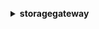 **<details ><summary style="color:none;">storagegateway</summary><blockquote>**

- **<details><summary style="color:none;"><b><u>activate-gateway</b></u></summary><blockquote>**

  * **<p style="color:none;">--activation-key</p>**
  * **<p style="color:none;">--gateway-name</p>**
  * **<p style="color:none;">--gateway-timezone</p>**
  * **<p style="color:none;">--gateway-region</p>**
  * **<p style="color:none;">--gateway-type</p>**
  * **<p style="color:none;">--tape-drive-type</p>**
  * **<p style="color:none;">--medium-changer-type</p>**
  * **<p style="color:none;">--tags</p>**
  * **<p style="color:none;">--cli-input-json</p>**
  * **<p style="color:none;">--cli-input-yaml</p>**
  * **<p style="color:none;">--generate-cli-skeleton</p>**

  </br>

  <p style="color:red;">Description</p>

  </br>

  ## **Examples**

  ```bash

  ```
  ```json

  ```

  </br>

- **<details><summary style="color:none;"><b><u>add-cache</b></u></summary><blockquote>**

  * **<p style="color:none;">--gateway-arn</p>**
  * **<p style="color:none;">--disk-ids</p>**
  * **<p style="color:none;">--cli-input-json</p>**
  * **<p style="color:none;">--cli-input-yaml</p>**
  * **<p style="color:none;">--generate-cli-skeleton</p>**

  </br>

  <p style="color:red;">Description</p>

  </br>

  ## **Examples**

  ```bash

  ```
  ```json

  ```

  </br>

- **<details><summary style="color:none;"><b><u>add-tags-to-resource</b></u></summary><blockquote>**

  * **<p style="color:none;">--resource-arn</p>**
  * **<p style="color:none;">--tags</p>**
  * **<p style="color:none;">--cli-input-json</p>**
  * **<p style="color:none;">--cli-input-yaml</p>**
  * **<p style="color:none;">--generate-cli-skeleton</p>**

  </br>

  <p style="color:red;">Description</p>

  </br>

  ## **Examples**

  ```bash

  ```
  ```json

  ```

  </br>

- **<details><summary style="color:none;"><b><u>add-upload-buffer</b></u></summary><blockquote>**

  * **<p style="color:none;">--gateway-arn</p>**
  * **<p style="color:none;">--disk-ids</p>**
  * **<p style="color:none;">--cli-input-json</p>**
  * **<p style="color:none;">--cli-input-yaml</p>**
  * **<p style="color:none;">--generate-cli-skeleton</p>**

  </br>

  <p style="color:red;">Description</p>

  </br>

  ## **Examples**

  ```bash

  ```
  ```json

  ```

  </br>

- **<details><summary style="color:none;"><b><u>add-working-storage</b></u></summary><blockquote>**

  * **<p style="color:none;">--gateway-arn</p>**
  * **<p style="color:none;">--disk-ids</p>**
  * **<p style="color:none;">--cli-input-json</p>**
  * **<p style="color:none;">--cli-input-yaml</p>**
  * **<p style="color:none;">--generate-cli-skeleton</p>**

  </br>

  <p style="color:red;">Description</p>

  </br>

  ## **Examples**

  ```bash

  ```
  ```json

  ```

  </br>

- **<details><summary style="color:none;"><b><u>assign-tape-pool</b></u></summary><blockquote>**

  * **<p style="color:none;">--tape-arn</p>**
  * **<p style="color:none;">--pool-id</p>**
  * **<p style="color:none;">--bypass-governance-retention</p>**
  * **<p style="color:none;">--no-bypass-governance-retention</p>**
  * **<p style="color:none;">--cli-input-json</p>**
  * **<p style="color:none;">--cli-input-yaml</p>**
  * **<p style="color:none;">--generate-cli-skeleton</p>**

  </br>

  <p style="color:red;">Description</p>

  </br>

  ## **Examples**

  ```bash

  ```
  ```json

  ```

  </br>

- **<details><summary style="color:none;"><b><u>associate-file-system</b></u></summary><blockquote>**

  * **<p style="color:none;">--user-name</p>**
  * **<p style="color:none;">--password</p>**
  * **<p style="color:none;">--client-token</p>**
  * **<p style="color:none;">--gateway-arn</p>**
  * **<p style="color:none;">--location-arn</p>**
  * **<p style="color:none;">--tags</p>**
  * **<p style="color:none;">--audit-destination-arn</p>**
  * **<p style="color:none;">--cache-attributes</p>**
  * **<p style="color:none;">--endpoint-network-configuration</p>**
  * **<p style="color:none;">--cli-input-json</p>**
  * **<p style="color:none;">--cli-input-yaml</p>**
  * **<p style="color:none;">--generate-cli-skeleton</p>**

  </br>

  <p style="color:red;">Description</p>

  </br>

  ## **Examples**

  ```bash

  ```
  ```json

  ```

  </br>

- **<details><summary style="color:none;"><b><u>attach-volume</b></u></summary><blockquote>**

  * **<p style="color:none;">--gateway-arn</p>**
  * **<p style="color:none;">--target-name</p>**
  * **<p style="color:none;">--volume-arn</p>**
  * **<p style="color:none;">--network-interface-id</p>**
  * **<p style="color:none;">--disk-id</p>**
  * **<p style="color:none;">--cli-input-json</p>**
  * **<p style="color:none;">--cli-input-yaml</p>**
  * **<p style="color:none;">--generate-cli-skeleton</p>**

  </br>

  <p style="color:red;">Description</p>

  </br>

  ## **Examples**

  ```bash

  ```
  ```json

  ```

  </br>

- **<details><summary style="color:none;"><b><u>cancel-archival</b></u></summary><blockquote>**

  * **<p style="color:none;">--gateway-arn</p>**
  * **<p style="color:none;">--tape-arn</p>**
  * **<p style="color:none;">--cli-input-json</p>**
  * **<p style="color:none;">--cli-input-yaml</p>**
  * **<p style="color:none;">--generate-cli-skeleton</p>**

  </br>

  <p style="color:red;">Description</p>

  </br>

  ## **Examples**

  ```bash

  ```
  ```json

  ```

  </br>

- **<details><summary style="color:none;"><b><u>cancel-retrieval</b></u></summary><blockquote>**

  * **<p style="color:none;">--gateway-arn</p>**
  * **<p style="color:none;">--tape-arn</p>**
  * **<p style="color:none;">--cli-input-json</p>**
  * **<p style="color:none;">--cli-input-yaml</p>**
  * **<p style="color:none;">--generate-cli-skeleton</p>**

  </br>

  <p style="color:red;">Description</p>

  </br>

  ## **Examples**

  ```bash

  ```
  ```json

  ```

  </br>

- **<details><summary style="color:none;"><b><u>create-cached-iscsi-volume</b></u></summary><blockquote>**

  * **<p style="color:none;">--gateway-arn</p>**
  * **<p style="color:none;">--volume-size-in-bytes</p>**
  * **<p style="color:none;">--snapshot-id</p>**
  * **<p style="color:none;">--target-name</p>**
  * **<p style="color:none;">--source-volume-arn</p>**
  * **<p style="color:none;">--network-interface-id</p>**
  * **<p style="color:none;">--client-token</p>**
  * **<p style="color:none;">--kms-encrypted</p>**
  * **<p style="color:none;">--no-kms-encrypted</p>**
  * **<p style="color:none;">--kms-key</p>**
  * **<p style="color:none;">--tags</p>**
  * **<p style="color:none;">--cli-input-json</p>**
  * **<p style="color:none;">--cli-input-yaml</p>**
  * **<p style="color:none;">--generate-cli-skeleton</p>**

  </br>

  <p style="color:red;">Description</p>

  </br>

  ## **Examples**

  ```bash

  ```
  ```json

  ```

  </br>

- **<details><summary style="color:none;"><b><u>create-nfs-file-share</b></u></summary><blockquote>**

  * **<p style="color:none;">--client-token</p>**
  * **<p style="color:none;">--nfs-file-share-defaults</p>**
  * **<p style="color:none;">--gateway-arn</p>**
  * **<p style="color:none;">--kms-encrypted</p>**
  * **<p style="color:none;">--no-kms-encrypted</p>**
  * **<p style="color:none;">--kms-key</p>**
  * **<p style="color:none;">--role</p>**
  * **<p style="color:none;">--location-arn</p>**
  * **<p style="color:none;">--default-storage-class</p>**
  * **<p style="color:none;">--object-acl</p>**
  * **<p style="color:none;">--client-list</p>**
  * **<p style="color:none;">--squash</p>**
  * **<p style="color:none;">--read-only</p>**
  * **<p style="color:none;">--no-read-only</p>**
  * **<p style="color:none;">--guess-mime-type-enabled</p>**
  * **<p style="color:none;">--no-guess-mime-type-enabled</p>**
  * **<p style="color:none;">--requester-pays</p>**
  * **<p style="color:none;">--no-requester-pays</p>**
  * **<p style="color:none;">--tags</p>**
  * **<p style="color:none;">--file-share-name</p>**
  * **<p style="color:none;">--cache-attributes</p>**
  * **<p style="color:none;">--notification-policy</p>**
  * **<p style="color:none;">--vpc-endpoint-dns-name</p>**
  * **<p style="color:none;">--bucket-region</p>**
  * **<p style="color:none;">--cli-input-json</p>**
  * **<p style="color:none;">--cli-input-yaml</p>**
  * **<p style="color:none;">--generate-cli-skeleton</p>**

  </br>

  <p style="color:red;">Description</p>

  </br>

  ## **Examples**

  ```bash

  ```
  ```json

  ```

  </br>

- **<details><summary style="color:none;"><b><u>create-smb-file-share</b></u></summary><blockquote>**

  * **<p style="color:none;">--client-token</p>**
  * **<p style="color:none;">--gateway-arn</p>**
  * **<p style="color:none;">--kms-encrypted</p>**
  * **<p style="color:none;">--no-kms-encrypted</p>**
  * **<p style="color:none;">--kms-key</p>**
  * **<p style="color:none;">--role</p>**
  * **<p style="color:none;">--location-arn</p>**
  * **<p style="color:none;">--default-storage-class</p>**
  * **<p style="color:none;">--object-acl</p>**
  * **<p style="color:none;">--read-only</p>**
  * **<p style="color:none;">--no-read-only</p>**
  * **<p style="color:none;">--guess-mime-type-enabled</p>**
  * **<p style="color:none;">--no-guess-mime-type-enabled</p>**
  * **<p style="color:none;">--requester-pays</p>**
  * **<p style="color:none;">--no-requester-pays</p>**
  * **<p style="color:none;">--smbacl-enabled</p>**
  * **<p style="color:none;">--no-smbacl-enabled</p>**
  * **<p style="color:none;">--access-based-enumeration</p>**
  * **<p style="color:none;">--no-access-based-enumeration</p>**
  * **<p style="color:none;">--admin-user-list</p>**
  * **<p style="color:none;">--valid-user-list</p>**
  * **<p style="color:none;">--invalid-user-list</p>**
  * **<p style="color:none;">--audit-destination-arn</p>**
  * **<p style="color:none;">--authentication</p>**
  * **<p style="color:none;">--case-sensitivity</p>**
  * **<p style="color:none;">--tags</p>**
  * **<p style="color:none;">--file-share-name</p>**
  * **<p style="color:none;">--cache-attributes</p>**
  * **<p style="color:none;">--notification-policy</p>**
  * **<p style="color:none;">--vpc-endpoint-dns-name</p>**
  * **<p style="color:none;">--bucket-region</p>**
  * **<p style="color:none;">--oplocks-enabled</p>**
  * **<p style="color:none;">--no-oplocks-enabled</p>**
  * **<p style="color:none;">--cli-input-json</p>**
  * **<p style="color:none;">--cli-input-yaml</p>**
  * **<p style="color:none;">--generate-cli-skeleton</p>**

  </br>

  <p style="color:red;">Description</p>

  </br>

  ## **Examples**

  ```bash

  ```
  ```json

  ```

  </br>

- **<details><summary style="color:none;"><b><u>create-snapshot</b></u></summary><blockquote>**

  * **<p style="color:none;">--volume-arn</p>**
  * **<p style="color:none;">--snapshot-description</p>**
  * **<p style="color:none;">--tags</p>**
  * **<p style="color:none;">--cli-input-json</p>**
  * **<p style="color:none;">--cli-input-yaml</p>**
  * **<p style="color:none;">--generate-cli-skeleton</p>**

  </br>

  <p style="color:red;">Description</p>

  </br>

  ## **Examples**

  ```bash

  ```
  ```json

  ```

  </br>

- **<details><summary style="color:none;"><b><u>create-snapshot-from-volume-recovery-point</b></u></summary><blockquote>**

  * **<p style="color:none;">--volume-arn</p>**
  * **<p style="color:none;">--snapshot-description</p>**
  * **<p style="color:none;">--tags</p>**
  * **<p style="color:none;">--cli-input-json</p>**
  * **<p style="color:none;">--cli-input-yaml</p>**
  * **<p style="color:none;">--generate-cli-skeleton</p>**

  </br>

  <p style="color:red;">Description</p>

  </br>

  ## **Examples**

  ```bash

  ```
  ```json

  ```

  </br>

- **<details><summary style="color:none;"><b><u>create-stored-iscsi-volume</b></u></summary><blockquote>**

  * **<p style="color:none;">--gateway-arn</p>**
  * **<p style="color:none;">--disk-id</p>**
  * **<p style="color:none;">--snapshot-id</p>**
  * **<p style="color:none;">--preserve-existing-data</p>**
  * **<p style="color:none;">--no-preserve-existing-data</p>**
  * **<p style="color:none;">--target-name</p>**
  * **<p style="color:none;">--network-interface-id</p>**
  * **<p style="color:none;">--kms-encrypted</p>**
  * **<p style="color:none;">--no-kms-encrypted</p>**
  * **<p style="color:none;">--kms-key</p>**
  * **<p style="color:none;">--tags</p>**
  * **<p style="color:none;">--cli-input-json</p>**
  * **<p style="color:none;">--cli-input-yaml</p>**
  * **<p style="color:none;">--generate-cli-skeleton</p>**

  </br>

  <p style="color:red;">Description</p>

  </br>

  ## **Examples**

  ```bash

  ```
  ```json

  ```

  </br>

- **<details><summary style="color:none;"><b><u>create-tape-pool</b></u></summary><blockquote>**

  * **<p style="color:none;">--pool-name</p>**
  * **<p style="color:none;">--storage-class</p>**
  * **<p style="color:none;">--retention-lock-type</p>**
  * **<p style="color:none;">--retention-lock-time-in-days</p>**
  * **<p style="color:none;">--tags</p>**
  * **<p style="color:none;">--cli-input-json</p>**
  * **<p style="color:none;">--cli-input-yaml</p>**
  * **<p style="color:none;">--generate-cli-skeleton</p>**

  </br>

  <p style="color:red;">Description</p>

  </br>

  ## **Examples**

  ```bash

  ```
  ```json

  ```

  </br>

- **<details><summary style="color:none;"><b><u>create-tapes</b></u></summary><blockquote>**

  * **<p style="color:none;">--gateway-arn</p>**
  * **<p style="color:none;">--tape-size-in-bytes</p>**
  * **<p style="color:none;">--client-token</p>**
  * **<p style="color:none;">--num-tapes-to-create</p>**
  * **<p style="color:none;">--tape-barcode-prefix</p>**
  * **<p style="color:none;">--kms-encrypted</p>**
  * **<p style="color:none;">--no-kms-encrypted</p>**
  * **<p style="color:none;">--kms-key</p>**
  * **<p style="color:none;">--pool-id</p>**
  * **<p style="color:none;">--worm</p>**
  * **<p style="color:none;">--no-worm</p>**
  * **<p style="color:none;">--tags</p>**
  * **<p style="color:none;">--cli-input-json</p>**
  * **<p style="color:none;">--cli-input-yaml</p>**
  * **<p style="color:none;">--generate-cli-skeleton</p>**

  </br>

  <p style="color:red;">Description</p>

  </br>

  ## **Examples**

  ```bash

  ```
  ```json

  ```

  </br>

- **<details><summary style="color:none;"><b><u>create-tape-with-barcode</b></u></summary><blockquote>**

  * **<p style="color:none;">--gateway-arn</p>**
  * **<p style="color:none;">--tape-size-in-bytes</p>**
  * **<p style="color:none;">--tape-barcode</p>**
  * **<p style="color:none;">--kms-encrypted</p>**
  * **<p style="color:none;">--no-kms-encrypted</p>**
  * **<p style="color:none;">--kms-key</p>**
  * **<p style="color:none;">--pool-id</p>**
  * **<p style="color:none;">--worm</p>**
  * **<p style="color:none;">--no-worm</p>**
  * **<p style="color:none;">--tags</p>**
  * **<p style="color:none;">--cli-input-json</p>**
  * **<p style="color:none;">--cli-input-yaml</p>**
  * **<p style="color:none;">--generate-cli-skeleton</p>**

  </br>

  <p style="color:red;">Description</p>

  </br>

  ## **Examples**

  ```bash

  ```
  ```json

  ```

  </br>

- **<details><summary style="color:none;"><b><u>delete-automatic-tape-creation-policy</b></u></summary><blockquote>**

  * **<p style="color:none;">--gateway-arn</p>**
  * **<p style="color:none;">--cli-input-json</p>**
  * **<p style="color:none;">--cli-input-yaml</p>**
  * **<p style="color:none;">--generate-cli-skeleton</p>**

  </br>

  <p style="color:red;">Description</p>

  </br>

  ## **Examples**

  ```bash

  ```
  ```json

  ```

  </br>

- **<details><summary style="color:none;"><b><u>delete-bandwidth-rate-limit</b></u></summary><blockquote>**

  * **<p style="color:none;">--gateway-arn</p>**
  * **<p style="color:none;">--bandwidth-type</p>**
  * **<p style="color:none;">--cli-input-json</p>**
  * **<p style="color:none;">--cli-input-yaml</p>**
  * **<p style="color:none;">--generate-cli-skeleton</p>**

  </br>

  <p style="color:red;">Description</p>

  </br>

  ## **Examples**

  ```bash

  ```
  ```json

  ```

  </br>

- **<details><summary style="color:none;"><b><u>delete-chap-credentials</b></u></summary><blockquote>**

  * **<p style="color:none;">--target-arn</p>**
  * **<p style="color:none;">--initiator-name</p>**
  * **<p style="color:none;">--cli-input-json</p>**
  * **<p style="color:none;">--cli-input-yaml</p>**
  * **<p style="color:none;">--generate-cli-skeleton</p>**

  </br>

  <p style="color:red;">Description</p>

  </br>

  ## **Examples**

  ```bash

  ```
  ```json

  ```

  </br>

- **<details><summary style="color:none;"><b><u>delete-file-share</b></u></summary><blockquote>**

  * **<p style="color:none;">--file-share-arn</p>**
  * **<p style="color:none;">--force-delete</p>**
  * **<p style="color:none;">--no-force-delete</p>**
  * **<p style="color:none;">--cli-input-json</p>**
  * **<p style="color:none;">--cli-input-yaml</p>**
  * **<p style="color:none;">--generate-cli-skeleton</p>**

  </br>

  <p style="color:red;">Description</p>

  </br>

  ## **Examples**

  ```bash

  ```
  ```json

  ```

  </br>

- **<details><summary style="color:none;"><b><u>delete-gateway</b></u></summary><blockquote>**

  * **<p style="color:none;">--gateway-arn</p>**
  * **<p style="color:none;">--cli-input-json</p>**
  * **<p style="color:none;">--cli-input-yaml</p>**
  * **<p style="color:none;">--generate-cli-skeleton</p>**

  </br>

  <p style="color:red;">Description</p>

  </br>

  ## **Examples**

  ```bash

  ```
  ```json

  ```

  </br>

- **<details><summary style="color:none;"><b><u>delete-snapshot-schedule</b></u></summary><blockquote>**

  * **<p style="color:none;">--volume-arn</p>**
  * **<p style="color:none;">--cli-input-json</p>**
  * **<p style="color:none;">--cli-input-yaml</p>**
  * **<p style="color:none;">--generate-cli-skeleton</p>**

  </br>

  <p style="color:red;">Description</p>

  </br>

  ## **Examples**

  ```bash

  ```
  ```json

  ```

  </br>

- **<details><summary style="color:none;"><b><u>delete-tape</b></u></summary><blockquote>**

  * **<p style="color:none;">--gateway-arn</p>**
  * **<p style="color:none;">--tape-arn</p>**
  * **<p style="color:none;">--bypass-governance-retention</p>**
  * **<p style="color:none;">--no-bypass-governance-retention</p>**
  * **<p style="color:none;">--cli-input-json</p>**
  * **<p style="color:none;">--cli-input-yaml</p>**
  * **<p style="color:none;">--generate-cli-skeleton</p>**

  </br>

  <p style="color:red;">Description</p>

  </br>

  ## **Examples**

  ```bash

  ```
  ```json

  ```

  </br>

- **<details><summary style="color:none;"><b><u>delete-tape-archive</b></u></summary><blockquote>**

  * **<p style="color:none;">--tape-arn</p>**
  * **<p style="color:none;">--bypass-governance-retention</p>**
  * **<p style="color:none;">--no-bypass-governance-retention</p>**
  * **<p style="color:none;">--cli-input-json</p>**
  * **<p style="color:none;">--cli-input-yaml</p>**
  * **<p style="color:none;">--generate-cli-skeleton</p>**

  </br>

  <p style="color:red;">Description</p>

  </br>

  ## **Examples**

  ```bash

  ```
  ```json

  ```

  </br>

- **<details><summary style="color:none;"><b><u>delete-tape-pool</b></u></summary><blockquote>**

  * **<p style="color:none;">--pool-arn</p>**
  * **<p style="color:none;">--cli-input-json</p>**
  * **<p style="color:none;">--cli-input-yaml</p>**
  * **<p style="color:none;">--generate-cli-skeleton</p>**

  </br>

  <p style="color:red;">Description</p>

  </br>

  ## **Examples**

  ```bash

  ```
  ```json

  ```

  </br>

- **<details><summary style="color:none;"><b><u>delete-volume</b></u></summary><blockquote>**

  * **<p style="color:none;">--volume-arn</p>**
  * **<p style="color:none;">--cli-input-json</p>**
  * **<p style="color:none;">--cli-input-yaml</p>**
  * **<p style="color:none;">--generate-cli-skeleton</p>**

  </br>

  <p style="color:red;">Description</p>

  </br>

  ## **Examples**

  ```bash

  ```
  ```json

  ```

  </br>

- **<details><summary style="color:none;"><b><u>describe-availability-monitor-test</b></u></summary><blockquote>**

  * **<p style="color:none;">--gateway-arn</p>**
  * **<p style="color:none;">--cli-input-json</p>**
  * **<p style="color:none;">--cli-input-yaml</p>**
  * **<p style="color:none;">--generate-cli-skeleton</p>**

  </br>

  <p style="color:red;">Description</p>

  </br>

  ## **Examples**

  ```bash

  ```
  ```json

  ```

  </br>

- **<details><summary style="color:none;"><b><u>describe-bandwidth-rate-limit</b></u></summary><blockquote>**

  * **<p style="color:none;">--gateway-arn</p>**
  * **<p style="color:none;">--cli-input-json</p>**
  * **<p style="color:none;">--cli-input-yaml</p>**
  * **<p style="color:none;">--generate-cli-skeleton</p>**

  </br>

  <p style="color:red;">Description</p>

  </br>

  ## **Examples**

  ```bash

  ```
  ```json

  ```

  </br>

- **<details><summary style="color:none;"><b><u>describe-bandwidth-rate-limit-schedule</b></u></summary><blockquote>**

  * **<p style="color:none;">--gateway-arn</p>**
  * **<p style="color:none;">--cli-input-json</p>**
  * **<p style="color:none;">--cli-input-yaml</p>**
  * **<p style="color:none;">--generate-cli-skeleton</p>**

  </br>

  <p style="color:red;">Description</p>

  </br>

  ## **Examples**

  ```bash

  ```
  ```json

  ```

  </br>

- **<details><summary style="color:none;"><b><u>describe-cache</b></u></summary><blockquote>**

  * **<p style="color:none;">--gateway-arn</p>**
  * **<p style="color:none;">--cli-input-json</p>**
  * **<p style="color:none;">--cli-input-yaml</p>**
  * **<p style="color:none;">--generate-cli-skeleton</p>**

  </br>

  <p style="color:red;">Description</p>

  </br>

  ## **Examples**

  ```bash

  ```
  ```json

  ```

  </br>

- **<details><summary style="color:none;"><b><u>describe-cached-iscsi-volumes</b></u></summary><blockquote>**

  * **<p style="color:none;">--volume-arns</p>**
  * **<p style="color:none;">--cli-input-json</p>**
  * **<p style="color:none;">--cli-input-yaml</p>**
  * **<p style="color:none;">--generate-cli-skeleton</p>**

  </br>

  <p style="color:red;">Description</p>

  </br>

  ## **Examples**

  ```bash

  ```
  ```json

  ```

  </br>

- **<details><summary style="color:none;"><b><u>describe-chap-credentials</b></u></summary><blockquote>**

  * **<p style="color:none;">--target-arn</p>**
  * **<p style="color:none;">--cli-input-json</p>**
  * **<p style="color:none;">--cli-input-yaml</p>**
  * **<p style="color:none;">--generate-cli-skeleton</p>**

  </br>

  <p style="color:red;">Description</p>

  </br>

  ## **Examples**

  ```bash

  ```
  ```json

  ```

  </br>

- **<details><summary style="color:none;"><b><u>describe-file-system-associations</b></u></summary><blockquote>**

  * **<p style="color:none;">--file-system-association-arn-list</p>**
  * **<p style="color:none;">--cli-input-json</p>**
  * **<p style="color:none;">--cli-input-yaml</p>**
  * **<p style="color:none;">--generate-cli-skeleton</p>**

  </br>

  <p style="color:red;">Description</p>

  </br>

  ## **Examples**

  ```bash

  ```
  ```json

  ```

  </br>

- **<details><summary style="color:none;"><b><u>describe-gateway-information</b></u></summary><blockquote>**

  * **<p style="color:none;">--gateway-arn</p>**
  * **<p style="color:none;">--cli-input-json</p>**
  * **<p style="color:none;">--cli-input-yaml</p>**
  * **<p style="color:none;">--generate-cli-skeleton</p>**

  </br>

  <p style="color:red;">Description</p>

  </br>

  ## **Examples**

  ```bash

  ```
  ```json

  ```

  </br>

- **<details><summary style="color:none;"><b><u>describe-maintenance-start-time</b></u></summary><blockquote>**

  * **<p style="color:none;">--gateway-arn</p>**
  * **<p style="color:none;">--cli-input-json</p>**
  * **<p style="color:none;">--cli-input-yaml</p>**
  * **<p style="color:none;">--generate-cli-skeleton</p>**

  </br>

  <p style="color:red;">Description</p>

  </br>

  ## **Examples**

  ```bash

  ```
  ```json

  ```

  </br>

- **<details><summary style="color:none;"><b><u>describe-nfs-file-shares</b></u></summary><blockquote>**

  * **<p style="color:none;">--file-share-arn-list</p>**
  * **<p style="color:none;">--cli-input-json</p>**
  * **<p style="color:none;">--cli-input-yaml</p>**
  * **<p style="color:none;">--generate-cli-skeleton</p>**

  </br>

  <p style="color:red;">Description</p>

  </br>

  ## **Examples**

  ```bash

  ```
  ```json

  ```

  </br>

- **<details><summary style="color:none;"><b><u>describe-smb-file-shares</b></u></summary><blockquote>**

  * **<p style="color:none;">--file-share-arn-list</p>**
  * **<p style="color:none;">--cli-input-json</p>**
  * **<p style="color:none;">--cli-input-yaml</p>**
  * **<p style="color:none;">--generate-cli-skeleton</p>**

  </br>

  <p style="color:red;">Description</p>

  </br>

  ## **Examples**

  ```bash

  ```
  ```json

  ```

  </br>

- **<details><summary style="color:none;"><b><u>describe-smb-settings</b></u></summary><blockquote>**

  * **<p style="color:none;">--gateway-arn</p>**
  * **<p style="color:none;">--cli-input-json</p>**
  * **<p style="color:none;">--cli-input-yaml</p>**
  * **<p style="color:none;">--generate-cli-skeleton</p>**

  </br>

  <p style="color:red;">Description</p>

  </br>

  ## **Examples**

  ```bash

  ```
  ```json

  ```

  </br>

- **<details><summary style="color:none;"><b><u>describe-snapshot-schedule</b></u></summary><blockquote>**

  * **<p style="color:none;">--volume-arn</p>**
  * **<p style="color:none;">--cli-input-json</p>**
  * **<p style="color:none;">--cli-input-yaml</p>**
  * **<p style="color:none;">--generate-cli-skeleton</p>**

  </br>

  <p style="color:red;">Description</p>

  </br>

  ## **Examples**

  ```bash

  ```
  ```json

  ```

  </br>

- **<details><summary style="color:none;"><b><u>describe-stored-iscsi-volumes</b></u></summary><blockquote>**

  * **<p style="color:none;">--volume-arns</p>**
  * **<p style="color:none;">--cli-input-json</p>**
  * **<p style="color:none;">--cli-input-yaml</p>**
  * **<p style="color:none;">--generate-cli-skeleton</p>**

  </br>

  <p style="color:red;">Description</p>

  </br>

  ## **Examples**

  ```bash

  ```
  ```json

  ```

  </br>

- **<details><summary style="color:none;"><b><u>describe-tape-archives</b></u></summary><blockquote>**

  * **<p style="color:none;">--tape-arns</p>**
  * **<p style="color:none;">--cli-input-json</p>**
  * **<p style="color:none;">--cli-input-yaml</p>**
  * **<p style="color:none;">--starting-token</p>**
  * **<p style="color:none;">--page-size</p>**
  * **<p style="color:none;">--max-items</p>**
  * **<p style="color:none;">--generate-cli-skeleton</p>**

  </br>

  <p style="color:red;">Description</p>

  </br>

  ## **Examples**

  ```bash

  ```
  ```json

  ```

  </br>

- **<details><summary style="color:none;"><b><u>describe-tape-recovery-points</b></u></summary><blockquote>**

  * **<p style="color:none;">--gateway-arn</p>**
  * **<p style="color:none;">--cli-input-json</p>**
  * **<p style="color:none;">--cli-input-yaml</p>**
  * **<p style="color:none;">--starting-token</p>**
  * **<p style="color:none;">--page-size</p>**
  * **<p style="color:none;">--max-items</p>**
  * **<p style="color:none;">--generate-cli-skeleton</p>**

  </br>

  <p style="color:red;">Description</p>

  </br>

  ## **Examples**

  ```bash

  ```
  ```json

  ```

  </br>

- **<details><summary style="color:none;"><b><u>describe-tapes</b></u></summary><blockquote>**

  * **<p style="color:none;">--gateway-arn</p>**
  * **<p style="color:none;">--tape-arns</p>**
  * **<p style="color:none;">--cli-input-json</p>**
  * **<p style="color:none;">--cli-input-yaml</p>**
  * **<p style="color:none;">--starting-token</p>**
  * **<p style="color:none;">--page-size</p>**
  * **<p style="color:none;">--max-items</p>**
  * **<p style="color:none;">--generate-cli-skeleton</p>**

  </br>

  <p style="color:red;">Description</p>

  </br>

  ## **Examples**

  ```bash

  ```
  ```json

  ```

  </br>

- **<details><summary style="color:none;"><b><u>describe-upload-buffer</b></u></summary><blockquote>**

  * **<p style="color:none;">--gateway-arn</p>**
  * **<p style="color:none;">--cli-input-json</p>**
  * **<p style="color:none;">--cli-input-yaml</p>**
  * **<p style="color:none;">--generate-cli-skeleton</p>**

  </br>

  <p style="color:red;">Description</p>

  </br>

  ## **Examples**

  ```bash

  ```
  ```json

  ```

  </br>

- **<details><summary style="color:none;"><b><u>describe-vtl-devices</b></u></summary><blockquote>**

  * **<p style="color:none;">--gateway-arn</p>**
  * **<p style="color:none;">--vtl-device-arns</p>**
  * **<p style="color:none;">--cli-input-json</p>**
  * **<p style="color:none;">--cli-input-yaml</p>**
  * **<p style="color:none;">--starting-token</p>**
  * **<p style="color:none;">--page-size</p>**
  * **<p style="color:none;">--max-items</p>**
  * **<p style="color:none;">--generate-cli-skeleton</p>**

  </br>

  <p style="color:red;">Description</p>

  </br>

  ## **Examples**

  ```bash

  ```
  ```json

  ```

  </br>

- **<details><summary style="color:none;"><b><u>describe-working-storage</b></u></summary><blockquote>**

  * **<p style="color:none;">--gateway-arn</p>**
  * **<p style="color:none;">--cli-input-json</p>**
  * **<p style="color:none;">--cli-input-yaml</p>**
  * **<p style="color:none;">--generate-cli-skeleton</p>**

  </br>

  <p style="color:red;">Description</p>

  </br>

  ## **Examples**

  ```bash

  ```
  ```json

  ```

  </br>

- **<details><summary style="color:none;"><b><u>detach-volume</b></u></summary><blockquote>**

  * **<p style="color:none;">--volume-arn</p>**
  * **<p style="color:none;">--force-detach</p>**
  * **<p style="color:none;">--no-force-detach</p>**
  * **<p style="color:none;">--cli-input-json</p>**
  * **<p style="color:none;">--cli-input-yaml</p>**
  * **<p style="color:none;">--generate-cli-skeleton</p>**

  </br>

  <p style="color:red;">Description</p>

  </br>

  ## **Examples**

  ```bash

  ```
  ```json

  ```

  </br>

- **<details><summary style="color:none;"><b><u>disable-gateway</b></u></summary><blockquote>**

  * **<p style="color:none;">--gateway-arn</p>**
  * **<p style="color:none;">--cli-input-json</p>**
  * **<p style="color:none;">--cli-input-yaml</p>**
  * **<p style="color:none;">--generate-cli-skeleton</p>**

  </br>

  <p style="color:red;">Description</p>

  </br>

  ## **Examples**

  ```bash

  ```
  ```json

  ```

  </br>

- **<details><summary style="color:none;"><b><u>disassociate-file-system</b></u></summary><blockquote>**

  * **<p style="color:none;">--file-system-association-arn</p>**
  * **<p style="color:none;">--force-delete</p>**
  * **<p style="color:none;">--no-force-delete</p>**
  * **<p style="color:none;">--cli-input-json</p>**
  * **<p style="color:none;">--cli-input-yaml</p>**
  * **<p style="color:none;">--generate-cli-skeleton</p>**

  </br>

  <p style="color:red;">Description</p>

  </br>

  ## **Examples**

  ```bash

  ```
  ```json

  ```

  </br>

- **<details><summary style="color:none;"><b><u>help</b></u></summary><blockquote>**

  * **<p style="color:none;"></p>**

  </br>

  <p style="color:red;">Description</p>

  </br>

  ## **Examples**

  ```bash

  ```
  ```json

  ```

  </br>

- **<details><summary style="color:none;"><b><u>join-domain</b></u></summary><blockquote>**

  * **<p style="color:none;">--gateway-arn</p>**
  * **<p style="color:none;">--domain-name</p>**
  * **<p style="color:none;">--organizational-unit</p>**
  * **<p style="color:none;">--domain-controllers</p>**
  * **<p style="color:none;">--timeout-in-seconds</p>**
  * **<p style="color:none;">--user-name</p>**
  * **<p style="color:none;">--password</p>**
  * **<p style="color:none;">--cli-input-json</p>**
  * **<p style="color:none;">--cli-input-yaml</p>**
  * **<p style="color:none;">--generate-cli-skeleton</p>**

  </br>

  <p style="color:red;">Description</p>

  </br>

  ## **Examples**

  ```bash

  ```
  ```json

  ```

  </br>

- **<details><summary style="color:none;"><b><u>list-automatic-tape-creation-policies</b></u></summary><blockquote>**

  * **<p style="color:none;">--gateway-arn</p>**
  * **<p style="color:none;">--cli-input-json</p>**
  * **<p style="color:none;">--cli-input-yaml</p>**
  * **<p style="color:none;">--generate-cli-skeleton</p>**

  </br>

  <p style="color:red;">Description</p>

  </br>

  ## **Examples**

  ```bash

  ```
  ```json

  ```

  </br>

- **<details><summary style="color:none;"><b><u>list-file-shares</b></u></summary><blockquote>**

  * **<p style="color:none;">--gateway-arn</p>**
  * **<p style="color:none;">--cli-input-json</p>**
  * **<p style="color:none;">--cli-input-yaml</p>**
  * **<p style="color:none;">--starting-token</p>**
  * **<p style="color:none;">--page-size</p>**
  * **<p style="color:none;">--max-items</p>**
  * **<p style="color:none;">--generate-cli-skeleton</p>**

  </br>

  <p style="color:red;">Description</p>

  </br>

  ## **Examples**

  ```bash

  ```
  ```json

  ```

  </br>

- **<details><summary style="color:none;"><b><u>list-file-system-associations</b></u></summary><blockquote>**

  * **<p style="color:none;">--gateway-arn</p>**
  * **<p style="color:none;">--cli-input-json</p>**
  * **<p style="color:none;">--cli-input-yaml</p>**
  * **<p style="color:none;">--starting-token</p>**
  * **<p style="color:none;">--page-size</p>**
  * **<p style="color:none;">--max-items</p>**
  * **<p style="color:none;">--generate-cli-skeleton</p>**

  </br>

  <p style="color:red;">Description</p>

  </br>

  ## **Examples**

  ```bash

  ```
  ```json

  ```

  </br>

- **<details><summary style="color:none;"><b><u>list-gateways</b></u></summary><blockquote>**

  * **<p style="color:none;">--cli-input-json</p>**
  * **<p style="color:none;">--cli-input-yaml</p>**
  * **<p style="color:none;">--starting-token</p>**
  * **<p style="color:none;">--page-size</p>**
  * **<p style="color:none;">--max-items</p>**
  * **<p style="color:none;">--generate-cli-skeleton</p>**

  </br>

  <p style="color:red;">Description</p>

  </br>

  ## **Examples**

  ```bash

  ```
  ```json

  ```

  </br>

- **<details><summary style="color:none;"><b><u>list-local-disks</b></u></summary><blockquote>**

  * **<p style="color:none;">--gateway-arn</p>**
  * **<p style="color:none;">--cli-input-json</p>**
  * **<p style="color:none;">--cli-input-yaml</p>**
  * **<p style="color:none;">--generate-cli-skeleton</p>**

  </br>

  <p style="color:red;">Description</p>

  </br>

  ## **Examples**

  ```bash

  ```
  ```json

  ```

  </br>

- **<details><summary style="color:none;"><b><u>list-tags-for-resource</b></u></summary><blockquote>**

  * **<p style="color:none;">--resource-arn</p>**
  * **<p style="color:none;">--cli-input-json</p>**
  * **<p style="color:none;">--cli-input-yaml</p>**
  * **<p style="color:none;">--starting-token</p>**
  * **<p style="color:none;">--page-size</p>**
  * **<p style="color:none;">--max-items</p>**
  * **<p style="color:none;">--generate-cli-skeleton</p>**

  </br>

  <p style="color:red;">Description</p>

  </br>

  ## **Examples**

  ```bash

  ```
  ```json

  ```

  </br>

- **<details><summary style="color:none;"><b><u>list-tape-pools</b></u></summary><blockquote>**

  * **<p style="color:none;">--pool-arns</p>**
  * **<p style="color:none;">--cli-input-json</p>**
  * **<p style="color:none;">--cli-input-yaml</p>**
  * **<p style="color:none;">--starting-token</p>**
  * **<p style="color:none;">--page-size</p>**
  * **<p style="color:none;">--max-items</p>**
  * **<p style="color:none;">--generate-cli-skeleton</p>**

  </br>

  <p style="color:red;">Description</p>

  </br>

  ## **Examples**

  ```bash

  ```
  ```json

  ```

  </br>

- **<details><summary style="color:none;"><b><u>list-tapes</b></u></summary><blockquote>**

  * **<p style="color:none;">--tape-arns</p>**
  * **<p style="color:none;">--cli-input-json</p>**
  * **<p style="color:none;">--cli-input-yaml</p>**
  * **<p style="color:none;">--starting-token</p>**
  * **<p style="color:none;">--page-size</p>**
  * **<p style="color:none;">--max-items</p>**
  * **<p style="color:none;">--generate-cli-skeleton</p>**

  </br>

  <p style="color:red;">Description</p>

  </br>

  ## **Examples**

  ```bash

  ```
  ```json

  ```

  </br>

- **<details><summary style="color:none;"><b><u>list-volume-initiators</b></u></summary><blockquote>**

  * **<p style="color:none;">--volume-arn</p>**
  * **<p style="color:none;">--cli-input-json</p>**
  * **<p style="color:none;">--cli-input-yaml</p>**
  * **<p style="color:none;">--generate-cli-skeleton</p>**

  </br>

  <p style="color:red;">Description</p>

  </br>

  ## **Examples**

  ```bash

  ```
  ```json

  ```

  </br>

- **<details><summary style="color:none;"><b><u>list-volume-recovery-points</b></u></summary><blockquote>**

  * **<p style="color:none;">--gateway-arn</p>**
  * **<p style="color:none;">--cli-input-json</p>**
  * **<p style="color:none;">--cli-input-yaml</p>**
  * **<p style="color:none;">--generate-cli-skeleton</p>**

  </br>

  <p style="color:red;">Description</p>

  </br>

  ## **Examples**

  ```bash

  ```
  ```json

  ```

  </br>

- **<details><summary style="color:none;"><b><u>list-volumes</b></u></summary><blockquote>**

  * **<p style="color:none;">--gateway-arn</p>**
  * **<p style="color:none;">--cli-input-json</p>**
  * **<p style="color:none;">--cli-input-yaml</p>**
  * **<p style="color:none;">--starting-token</p>**
  * **<p style="color:none;">--page-size</p>**
  * **<p style="color:none;">--max-items</p>**
  * **<p style="color:none;">--generate-cli-skeleton</p>**

  </br>

  <p style="color:red;">Description</p>

  </br>

  ## **Examples**

  ```bash

  ```
  ```json

  ```

  </br>

- **<details><summary style="color:none;"><b><u>notify-when-uploaded</b></u></summary><blockquote>**

  * **<p style="color:none;">--file-share-arn</p>**
  * **<p style="color:none;">--cli-input-json</p>**
  * **<p style="color:none;">--cli-input-yaml</p>**
  * **<p style="color:none;">--generate-cli-skeleton</p>**

  </br>

  <p style="color:red;">Description</p>

  </br>

  ## **Examples**

  ```bash

  ```
  ```json

  ```

  </br>

- **<details><summary style="color:none;"><b><u>refresh-cache</b></u></summary><blockquote>**

  * **<p style="color:none;">--file-share-arn</p>**
  * **<p style="color:none;">--folder-list</p>**
  * **<p style="color:none;">--recursive</p>**
  * **<p style="color:none;">--no-recursive</p>**
  * **<p style="color:none;">--cli-input-json</p>**
  * **<p style="color:none;">--cli-input-yaml</p>**
  * **<p style="color:none;">--generate-cli-skeleton</p>**

  </br>

  <p style="color:red;">Description</p>

  </br>

  ## **Examples**

  ```bash

  ```
  ```json

  ```

  </br>

- **<details><summary style="color:none;"><b><u>remove-tags-from-resource</b></u></summary><blockquote>**

  * **<p style="color:none;">--resource-arn</p>**
  * **<p style="color:none;">--tag-keys</p>**
  * **<p style="color:none;">--cli-input-json</p>**
  * **<p style="color:none;">--cli-input-yaml</p>**
  * **<p style="color:none;">--generate-cli-skeleton</p>**

  </br>

  <p style="color:red;">Description</p>

  </br>

  ## **Examples**

  ```bash

  ```
  ```json

  ```

  </br>

- **<details><summary style="color:none;"><b><u>reset-cache</b></u></summary><blockquote>**

  * **<p style="color:none;">--gateway-arn</p>**
  * **<p style="color:none;">--cli-input-json</p>**
  * **<p style="color:none;">--cli-input-yaml</p>**
  * **<p style="color:none;">--generate-cli-skeleton</p>**

  </br>

  <p style="color:red;">Description</p>

  </br>

  ## **Examples**

  ```bash

  ```
  ```json

  ```

  </br>

- **<details><summary style="color:none;"><b><u>retrieve-tape-archive</b></u></summary><blockquote>**

  * **<p style="color:none;">--tape-arn</p>**
  * **<p style="color:none;">--gateway-arn</p>**
  * **<p style="color:none;">--cli-input-json</p>**
  * **<p style="color:none;">--cli-input-yaml</p>**
  * **<p style="color:none;">--generate-cli-skeleton</p>**

  </br>

  <p style="color:red;">Description</p>

  </br>

  ## **Examples**

  ```bash

  ```
  ```json

  ```

  </br>

- **<details><summary style="color:none;"><b><u>retrieve-tape-recovery-point</b></u></summary><blockquote>**

  * **<p style="color:none;">--tape-arn</p>**
  * **<p style="color:none;">--gateway-arn</p>**
  * **<p style="color:none;">--cli-input-json</p>**
  * **<p style="color:none;">--cli-input-yaml</p>**
  * **<p style="color:none;">--generate-cli-skeleton</p>**

  </br>

  <p style="color:red;">Description</p>

  </br>

  ## **Examples**

  ```bash

  ```
  ```json

  ```

  </br>

- **<details><summary style="color:none;"><b><u>set-local-console-password</b></u></summary><blockquote>**

  * **<p style="color:none;">--gateway-arn</p>**
  * **<p style="color:none;">--local-console-password</p>**
  * **<p style="color:none;">--cli-input-json</p>**
  * **<p style="color:none;">--cli-input-yaml</p>**
  * **<p style="color:none;">--generate-cli-skeleton</p>**

  </br>

  <p style="color:red;">Description</p>

  </br>

  ## **Examples**

  ```bash

  ```
  ```json

  ```

  </br>

- **<details><summary style="color:none;"><b><u>set-smb-guest-password</b></u></summary><blockquote>**

  * **<p style="color:none;">--gateway-arn</p>**
  * **<p style="color:none;">--password</p>**
  * **<p style="color:none;">--cli-input-json</p>**
  * **<p style="color:none;">--cli-input-yaml</p>**
  * **<p style="color:none;">--generate-cli-skeleton</p>**

  </br>

  <p style="color:red;">Description</p>

  </br>

  ## **Examples**

  ```bash

  ```
  ```json

  ```

  </br>

- **<details><summary style="color:none;"><b><u>shutdown-gateway</b></u></summary><blockquote>**

  * **<p style="color:none;">--gateway-arn</p>**
  * **<p style="color:none;">--cli-input-json</p>**
  * **<p style="color:none;">--cli-input-yaml</p>**
  * **<p style="color:none;">--generate-cli-skeleton</p>**

  </br>

  <p style="color:red;">Description</p>

  </br>

  ## **Examples**

  ```bash

  ```
  ```json

  ```

  </br>

- **<details><summary style="color:none;"><b><u>start-availability-monitor-test</b></u></summary><blockquote>**

  * **<p style="color:none;">--gateway-arn</p>**
  * **<p style="color:none;">--cli-input-json</p>**
  * **<p style="color:none;">--cli-input-yaml</p>**
  * **<p style="color:none;">--generate-cli-skeleton</p>**

  </br>

  <p style="color:red;">Description</p>

  </br>

  ## **Examples**

  ```bash

  ```
  ```json

  ```

  </br>

- **<details><summary style="color:none;"><b><u>start-gateway</b></u></summary><blockquote>**

  * **<p style="color:none;">--gateway-arn</p>**
  * **<p style="color:none;">--cli-input-json</p>**
  * **<p style="color:none;">--cli-input-yaml</p>**
  * **<p style="color:none;">--generate-cli-skeleton</p>**

  </br>

  <p style="color:red;">Description</p>

  </br>

  ## **Examples**

  ```bash

  ```
  ```json

  ```

  </br>

- **<details><summary style="color:none;"><b><u>update-automatic-tape-creation-policy</b></u></summary><blockquote>**

  * **<p style="color:none;">--automatic-tape-creation-rules</p>**
  * **<p style="color:none;">--gateway-arn</p>**
  * **<p style="color:none;">--cli-input-json</p>**
  * **<p style="color:none;">--cli-input-yaml</p>**
  * **<p style="color:none;">--generate-cli-skeleton</p>**

  </br>

  <p style="color:red;">Description</p>

  </br>

  ## **Examples**

  ```bash

  ```
  ```json

  ```

  </br>

- **<details><summary style="color:none;"><b><u>update-bandwidth-rate-limit</b></u></summary><blockquote>**

  * **<p style="color:none;">--gateway-arn</p>**
  * **<p style="color:none;">--average-upload-rate-limit-in-bits-per-sec</p>**
  * **<p style="color:none;">--average-download-rate-limit-in-bits-per-sec</p>**
  * **<p style="color:none;">--cli-input-json</p>**
  * **<p style="color:none;">--cli-input-yaml</p>**
  * **<p style="color:none;">--generate-cli-skeleton</p>**

  </br>

  <p style="color:red;">Description</p>

  </br>

  ## **Examples**

  ```bash

  ```
  ```json

  ```

  </br>

- **<details><summary style="color:none;"><b><u>update-bandwidth-rate-limit-schedule</b></u></summary><blockquote>**

  * **<p style="color:none;">--gateway-arn</p>**
  * **<p style="color:none;">--bandwidth-rate-limit-intervals</p>**
  * **<p style="color:none;">--cli-input-json</p>**
  * **<p style="color:none;">--cli-input-yaml</p>**
  * **<p style="color:none;">--generate-cli-skeleton</p>**

  </br>

  <p style="color:red;">Description</p>

  </br>

  ## **Examples**

  ```bash

  ```
  ```json

  ```

  </br>

- **<details><summary style="color:none;"><b><u>update-chap-credentials</b></u></summary><blockquote>**

  * **<p style="color:none;">--target-arn</p>**
  * **<p style="color:none;">--secret-to-authenticate-initiator</p>**
  * **<p style="color:none;">--initiator-name</p>**
  * **<p style="color:none;">--secret-to-authenticate-target</p>**
  * **<p style="color:none;">--cli-input-json</p>**
  * **<p style="color:none;">--cli-input-yaml</p>**
  * **<p style="color:none;">--generate-cli-skeleton</p>**

  </br>

  <p style="color:red;">Description</p>

  </br>

  ## **Examples**

  ```bash

  ```
  ```json

  ```

  </br>

- **<details><summary style="color:none;"><b><u>update-file-system-association</b></u></summary><blockquote>**

  * **<p style="color:none;">--file-system-association-arn</p>**
  * **<p style="color:none;">--user-name</p>**
  * **<p style="color:none;">--password</p>**
  * **<p style="color:none;">--audit-destination-arn</p>**
  * **<p style="color:none;">--cache-attributes</p>**
  * **<p style="color:none;">--cli-input-json</p>**
  * **<p style="color:none;">--cli-input-yaml</p>**
  * **<p style="color:none;">--generate-cli-skeleton</p>**

  </br>

  <p style="color:red;">Description</p>

  </br>

  ## **Examples**

  ```bash

  ```
  ```json

  ```

  </br>

- **<details><summary style="color:none;"><b><u>update-gateway-information</b></u></summary><blockquote>**

  * **<p style="color:none;">--gateway-arn</p>**
  * **<p style="color:none;">--gateway-name</p>**
  * **<p style="color:none;">--gateway-timezone</p>**
  * **<p style="color:none;">--cloud-watch-log-group-arn</p>**
  * **<p style="color:none;">--gateway-capacity</p>**
  * **<p style="color:none;">--cli-input-json</p>**
  * **<p style="color:none;">--cli-input-yaml</p>**
  * **<p style="color:none;">--generate-cli-skeleton</p>**

  </br>

  <p style="color:red;">Description</p>

  </br>

  ## **Examples**

  ```bash

  ```
  ```json

  ```

  </br>

- **<details><summary style="color:none;"><b><u>update-gateway-software-now</b></u></summary><blockquote>**

  * **<p style="color:none;">--gateway-arn</p>**
  * **<p style="color:none;">--cli-input-json</p>**
  * **<p style="color:none;">--cli-input-yaml</p>**
  * **<p style="color:none;">--generate-cli-skeleton</p>**

  </br>

  <p style="color:red;">Description</p>

  </br>

  ## **Examples**

  ```bash

  ```
  ```json

  ```

  </br>

- **<details><summary style="color:none;"><b><u>update-maintenance-start-time</b></u></summary><blockquote>**

  * **<p style="color:none;">--gateway-arn</p>**
  * **<p style="color:none;">--hour-of-day</p>**
  * **<p style="color:none;">--minute-of-hour</p>**
  * **<p style="color:none;">--day-of-week</p>**
  * **<p style="color:none;">--day-of-month</p>**
  * **<p style="color:none;">--cli-input-json</p>**
  * **<p style="color:none;">--cli-input-yaml</p>**
  * **<p style="color:none;">--generate-cli-skeleton</p>**

  </br>

  <p style="color:red;">Description</p>

  </br>

  ## **Examples**

  ```bash

  ```
  ```json

  ```

  </br>

- **<details><summary style="color:none;"><b><u>update-nfs-file-share</b></u></summary><blockquote>**

  * **<p style="color:none;">--file-share-arn</p>**
  * **<p style="color:none;">--kms-encrypted</p>**
  * **<p style="color:none;">--no-kms-encrypted</p>**
  * **<p style="color:none;">--kms-key</p>**
  * **<p style="color:none;">--nfs-file-share-defaults</p>**
  * **<p style="color:none;">--default-storage-class</p>**
  * **<p style="color:none;">--object-acl</p>**
  * **<p style="color:none;">--client-list</p>**
  * **<p style="color:none;">--squash</p>**
  * **<p style="color:none;">--read-only</p>**
  * **<p style="color:none;">--no-read-only</p>**
  * **<p style="color:none;">--guess-mime-type-enabled</p>**
  * **<p style="color:none;">--no-guess-mime-type-enabled</p>**
  * **<p style="color:none;">--requester-pays</p>**
  * **<p style="color:none;">--no-requester-pays</p>**
  * **<p style="color:none;">--file-share-name</p>**
  * **<p style="color:none;">--cache-attributes</p>**
  * **<p style="color:none;">--notification-policy</p>**
  * **<p style="color:none;">--cli-input-json</p>**
  * **<p style="color:none;">--cli-input-yaml</p>**
  * **<p style="color:none;">--generate-cli-skeleton</p>**

  </br>

  <p style="color:red;">Description</p>

  </br>

  ## **Examples**

  ```bash

  ```
  ```json

  ```

  </br>

- **<details><summary style="color:none;"><b><u>update-smb-file-share</b></u></summary><blockquote>**

  * **<p style="color:none;">--file-share-arn</p>**
  * **<p style="color:none;">--kms-encrypted</p>**
  * **<p style="color:none;">--no-kms-encrypted</p>**
  * **<p style="color:none;">--kms-key</p>**
  * **<p style="color:none;">--default-storage-class</p>**
  * **<p style="color:none;">--object-acl</p>**
  * **<p style="color:none;">--read-only</p>**
  * **<p style="color:none;">--no-read-only</p>**
  * **<p style="color:none;">--guess-mime-type-enabled</p>**
  * **<p style="color:none;">--no-guess-mime-type-enabled</p>**
  * **<p style="color:none;">--requester-pays</p>**
  * **<p style="color:none;">--no-requester-pays</p>**
  * **<p style="color:none;">--smbacl-enabled</p>**
  * **<p style="color:none;">--no-smbacl-enabled</p>**
  * **<p style="color:none;">--access-based-enumeration</p>**
  * **<p style="color:none;">--no-access-based-enumeration</p>**
  * **<p style="color:none;">--admin-user-list</p>**
  * **<p style="color:none;">--valid-user-list</p>**
  * **<p style="color:none;">--invalid-user-list</p>**
  * **<p style="color:none;">--audit-destination-arn</p>**
  * **<p style="color:none;">--case-sensitivity</p>**
  * **<p style="color:none;">--file-share-name</p>**
  * **<p style="color:none;">--cache-attributes</p>**
  * **<p style="color:none;">--notification-policy</p>**
  * **<p style="color:none;">--oplocks-enabled</p>**
  * **<p style="color:none;">--no-oplocks-enabled</p>**
  * **<p style="color:none;">--cli-input-json</p>**
  * **<p style="color:none;">--cli-input-yaml</p>**
  * **<p style="color:none;">--generate-cli-skeleton</p>**

  </br>

  <p style="color:red;">Description</p>

  </br>

  ## **Examples**

  ```bash

  ```
  ```json

  ```

  </br>

- **<details><summary style="color:none;"><b><u>update-smb-file-share-visibility</b></u></summary><blockquote>**

  * **<p style="color:none;">--gateway-arn</p>**
  * **<p style="color:none;">--file-shares-visible</p>**
  * **<p style="color:none;">--no-file-shares-visible</p>**
  * **<p style="color:none;">--cli-input-json</p>**
  * **<p style="color:none;">--cli-input-yaml</p>**
  * **<p style="color:none;">--generate-cli-skeleton</p>**

  </br>

  <p style="color:red;">Description</p>

  </br>

  ## **Examples**

  ```bash

  ```
  ```json

  ```

  </br>

- **<details><summary style="color:none;"><b><u>update-smb-security-strategy</b></u></summary><blockquote>**

  * **<p style="color:none;">--gateway-arn</p>**
  * **<p style="color:none;">--smb-security-strategy</p>**
  * **<p style="color:none;">--cli-input-json</p>**
  * **<p style="color:none;">--cli-input-yaml</p>**
  * **<p style="color:none;">--generate-cli-skeleton</p>**

  </br>

  <p style="color:red;">Description</p>

  </br>

  ## **Examples**

  ```bash

  ```
  ```json

  ```

  </br>

- **<details><summary style="color:none;"><b><u>update-snapshot-schedule</b></u></summary><blockquote>**

  * **<p style="color:none;">--volume-arn</p>**
  * **<p style="color:none;">--start-at</p>**
  * **<p style="color:none;">--recurrence-in-hours</p>**
  * **<p style="color:none;">--description</p>**
  * **<p style="color:none;">--tags</p>**
  * **<p style="color:none;">--cli-input-json</p>**
  * **<p style="color:none;">--cli-input-yaml</p>**
  * **<p style="color:none;">--generate-cli-skeleton</p>**

  </br>

  <p style="color:red;">Description</p>

  </br>

  ## **Examples**

  ```bash

  ```
  ```json

  ```

  </br>

- **<details><summary style="color:none;"><b><u>update-vtl-device-type</b></u></summary><blockquote>**

  * **<p style="color:none;">--vtl-device-arn</p>**
  * **<p style="color:none;">--device-type</p>**
  * **<p style="color:none;">--cli-input-json</p>**
  * **<p style="color:none;">--cli-input-yaml</p>**
  * **<p style="color:none;">--generate-cli-skeleton</p>**

  </br>

  <p style="color:red;">Description</p>

  </br>

  ## **Examples**

  ```bash

  ```
  ```json

  ```

  </br>

</blockquote></details>
</blockquote></details>
</blockquote></details>
</blockquote></details>
</blockquote></details>
</blockquote></details>
</blockquote></details>
</blockquote></details>
</blockquote></details>
</blockquote></details>
</blockquote></details>
</blockquote></details>
</blockquote></details>
</blockquote></details>
</blockquote></details>
</blockquote></details>
</blockquote></details>
</blockquote></details>
</blockquote></details>
</blockquote></details>
</blockquote></details>
</blockquote></details>
</blockquote></details>
</blockquote></details>
</blockquote></details>
</blockquote></details>
</blockquote></details>
</blockquote></details>
</blockquote></details>
</blockquote></details>
</blockquote></details>
</blockquote></details>
</blockquote></details>
</blockquote></details>
</blockquote></details>
</blockquote></details>
</blockquote></details>
</blockquote></details>
</blockquote></details>
</blockquote></details>
</blockquote></details>
</blockquote></details>
</blockquote></details>
</blockquote></details>
</blockquote></details>
</blockquote></details>
</blockquote></details>
</blockquote></details>
</blockquote></details>
</blockquote></details>
</blockquote></details>
</blockquote></details>
</blockquote></details>
</blockquote></details>
</blockquote></details>
</blockquote></details>
</blockquote></details>
</blockquote></details>
</blockquote></details>
</blockquote></details>
</blockquote></details>
</blockquote></details>
</blockquote></details>
</blockquote></details>
</blockquote></details>
</blockquote></details>
</blockquote></details>
</blockquote></details>
</blockquote></details>
</blockquote></details>
</blockquote></details>
</blockquote></details>
</blockquote></details>
</blockquote></details>
</blockquote></details>
</blockquote></details>
</blockquote></details>
</blockquote></details>
</blockquote></details>
</blockquote></details>
</blockquote></details>
</blockquote></details>
</blockquote></details>
</blockquote></details>
</blockquote></details>
</blockquote></details>
</blockquote></details>
</blockquote></details>
</blockquote></details>
</blockquote></details>
</blockquote></details>
